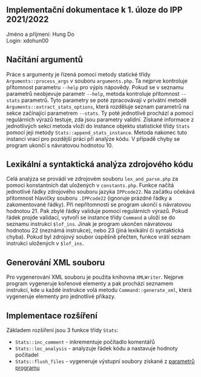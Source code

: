 ## Implementační dokumentace k 1. úloze do IPP 2021/2022
Jméno a příjmení: Hung Do  
Login: xdohun00  

## Načítání argumentů
Práce s argumenty je řízená pomocí metody statické třídy `Arguments::process_args` v souboru `arguments.php`. 
Ta nejprve kontroluje přítomnost parametru `--help` pro výpis nápovědy. Pokud se v seznamu parametrů neobjevuje parametr `--help`, metoda kontroluje přítomnost `--stats` parametrů. 
Tyto parametry se poté zpracovávají v privátní metodě `Arguments::extract_stats_options`, která rozděluje seznam parametrů na sekce začínající parametrem `--stats`. 
Ty poté jednotlivě prochází a pomocí regulárních výrazů testuje, zda jsou parametry validní. 
Získané informace z jednotlivých sekcí metoda vloží do instance objektu statistické třídy `Stats` pomocí její metody `Stats::append_stats_instance`. 
Metoda nakonec tuto instanci vrací pro pozdější práci při analýze kódu. V případě chyby se program ukončí s návratovou hodnotou 10.

## Lexikální a syntaktická analýza zdrojového kódu
Celá analýza se provádí ve zdrojovém souboru `lex_and_parse.php` za pomoci konstantních dat uložených v `constants.php`. 
Funkce načítá jednotlivé řádky zdrojového souboru jazyka `IPPcode22`. Na začátku očekává přítomnost hlavičky souboru `.IPPcode22` (ignoruje prázdné řádky a zakomentované řádky). 
Při nepřítomnosti se program ukončí s návratovou hodnotou 21. Pak zbylé řádky validuje pomocí regulárních výrazů. 
Pokud řádek projde validací, vytvoří se instance třídy `Command` a uloží se do seznamu instrukcí `$lof_ins`. 
Jinak je program ukončen návratovou hodnotou 22 (neznámá instrukce), nebo 23 (jiná lexikální či syntaktická chyba). 
Pokud byl zdrojový soubor úspěšně přečten, funkce vrátí seznam instrukcí uložených v `$lof_ins`.

## Generování XML souboru
Pro vygenerování XML souboru je použita knihovna `XMLWriter`. Nejprve program vygeneruje kořenové elementy a pak prochází seznamem instrukcí, kde u každé instrukce volá metodu `Command::generate_xml`, která vygeneruje elementy pro jednotlivé příkazy.

## Implementace rozšíření
Základem rozšíření jsou 3 funkce třídy `Stats`:   
* `Stats::inc_comment` - inkrementuje počítadlo komentářů   
* `Stats::loc_analysis` - analyzuje řádek kódu a nastavuje hodnoty počítadel   
* `Stats::flush_files` - vygeneruje výstupní soubory získané z [parametrů programu](#načítání-argumentů)   
